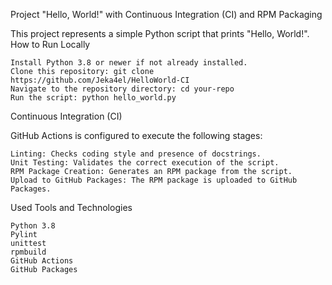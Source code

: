 Project "Hello, World!" with Continuous Integration (CI) and RPM Packaging

This project represents a simple Python script that prints "Hello, World!".
How to Run Locally

    Install Python 3.8 or newer if not already installed.
    Clone this repository: git clone https://github.com/Jeka4el/HelloWorld-CI
    Navigate to the repository directory: cd your-repo
    Run the script: python hello_world.py

Continuous Integration (CI)

GitHub Actions is configured to execute the following stages:

    Linting: Checks coding style and presence of docstrings.
    Unit Testing: Validates the correct execution of the script.
    RPM Package Creation: Generates an RPM package from the script.
    Upload to GitHub Packages: The RPM package is uploaded to GitHub Packages.

Used Tools and Technologies

    Python 3.8
    Pylint
    unittest
    rpmbuild
    GitHub Actions
    GitHub Packages
